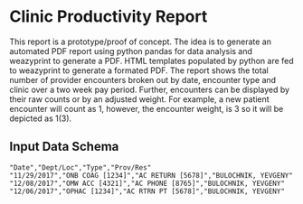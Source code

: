 # Clinic Productivity Report
This report is a prototype/proof of concept. The idea is to generate an automated PDF report using python pandas for data analysis and weazyprint to generate a PDF. HTML templates populated by python are fed to weazyprint to generate a formated PDF. The report shows the total number of provider encounters broken out by date, encounter type and clinic over a two week pay period. Further, encounters can be displayed by their raw counts or by an adjusted weight. For example, a new patient encounter will count as 1, however, the encounter weight, is 3 so it will be depicted as 1(3).   
## Input Data Schema 
```
"Date","Dept/Loc","Type","Prov/Res"
"11/29/2017","ONB COAG [1234]","AC RETURN [5678]","BULOCHNIK, YEVGENY"
"12/08/2017","OMW ACC [4321]","AC PHONE [8765]","BULOCHNIK, YEVGENY"
"12/06/2017","OPHAC [1234]","AC RTRN PT [5678]","BULOCHNIK, YEVGENY"
```
